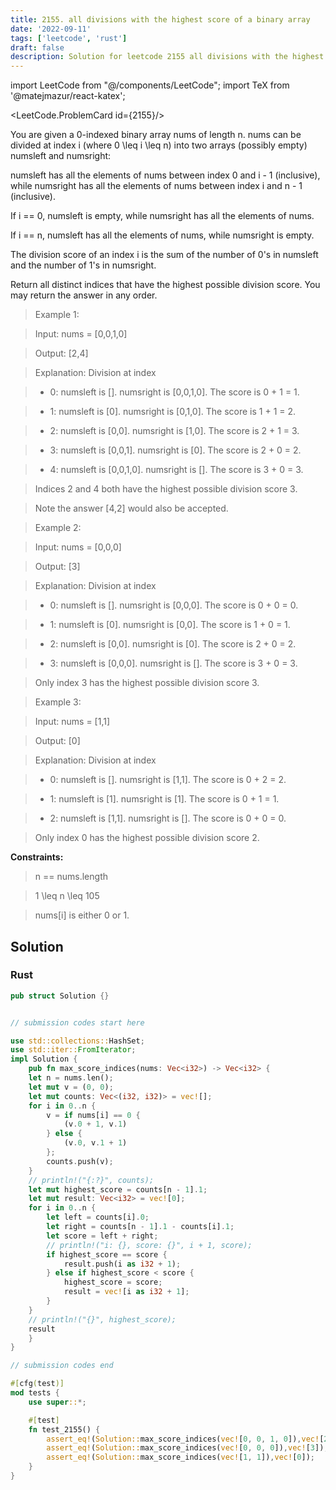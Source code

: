 ```yaml
---
title: 2155. all divisions with the highest score of a binary array
date: '2022-09-11'
tags: ['leetcode', 'rust']
draft: false
description: Solution for leetcode 2155 all divisions with the highest score of a binary array
---
```

import LeetCode from "@/components/LeetCode";
import TeX from '@matejmazur/react-katex';

<LeetCode.ProblemCard id={2155}/>

You are given a 0-indexed binary array nums of length n. nums can be divided at index i (where 0 <TeX>\leq</TeX> i <TeX>\leq</TeX> n) into two arrays (possibly empty) numsleft and numsright:



numsleft has all the elements of nums between index 0 and i - 1 (inclusive), while numsright has all the elements of nums between index i and n - 1 (inclusive).

If i <TeX>=</TeX><TeX>=</TeX> 0, numsleft is empty, while numsright has all the elements of nums.

If i <TeX>=</TeX><TeX>=</TeX> n, numsleft has all the elements of nums, while numsright is empty.

The division score of an index i is the sum of the number of 0's in numsleft and the number of 1's in numsright.



Return all distinct indices that have the highest possible division score. You may return the answer in any order.



 



 > Example 1:



 > Input: nums <TeX>=</TeX> [0,0,1,0]

 > Output: [2,4]

 > Explanation: Division at index

 > - 0: numsleft is []. numsright is [0,0,1,0]. The score is 0 + 1 <TeX>=</TeX> 1.

 > - 1: numsleft is [0]. numsright is [0,1,0]. The score is 1 + 1 <TeX>=</TeX> 2.

 > - 2: numsleft is [0,0]. numsright is [1,0]. The score is 2 + 1 <TeX>=</TeX> 3.

 > - 3: numsleft is [0,0,1]. numsright is [0]. The score is 2 + 0 <TeX>=</TeX> 2.

 > - 4: numsleft is [0,0,1,0]. numsright is []. The score is 3 + 0 <TeX>=</TeX> 3.

 > Indices 2 and 4 both have the highest possible division score 3.

 > Note the answer [4,2] would also be accepted.

 > Example 2:



 > Input: nums <TeX>=</TeX> [0,0,0]

 > Output: [3]

 > Explanation: Division at index

 > - 0: numsleft is []. numsright is [0,0,0]. The score is 0 + 0 <TeX>=</TeX> 0.

 > - 1: numsleft is [0]. numsright is [0,0]. The score is 1 + 0 <TeX>=</TeX> 1.

 > - 2: numsleft is [0,0]. numsright is [0]. The score is 2 + 0 <TeX>=</TeX> 2.

 > - 3: numsleft is [0,0,0]. numsright is []. The score is 3 + 0 <TeX>=</TeX> 3.

 > Only index 3 has the highest possible division score 3.

 > Example 3:



 > Input: nums <TeX>=</TeX> [1,1]

 > Output: [0]

 > Explanation: Division at index

 > - 0: numsleft is []. numsright is [1,1]. The score is 0 + 2 <TeX>=</TeX> 2.

 > - 1: numsleft is [1]. numsright is [1]. The score is 0 + 1 <TeX>=</TeX> 1.

 > - 2: numsleft is [1,1]. numsright is []. The score is 0 + 0 <TeX>=</TeX> 0.

 > Only index 0 has the highest possible division score 2.

 



**Constraints:**



 > n <TeX>=</TeX><TeX>=</TeX> nums.length

 > 1 <TeX>\leq</TeX> n <TeX>\leq</TeX> 105

 > nums[i] is either 0 or 1.


## Solution
### Rust
```rust
pub struct Solution {}


// submission codes start here

use std::collections::HashSet;
use std::iter::FromIterator;
impl Solution {
    pub fn max_score_indices(nums: Vec<i32>) -> Vec<i32> {
    let n = nums.len();
    let mut v = (0, 0);
    let mut counts: Vec<(i32, i32)> = vec![];
    for i in 0..n {
        v = if nums[i] == 0 {
            (v.0 + 1, v.1)
        } else {
            (v.0, v.1 + 1)
        };
        counts.push(v);
    }
    // println!("{:?}", counts);
    let mut highest_score = counts[n - 1].1;
    let mut result: Vec<i32> = vec![0];
    for i in 0..n {
        let left = counts[i].0;
        let right = counts[n - 1].1 - counts[i].1;
        let score = left + right;
        // println!("i: {}, score: {}", i + 1, score);
        if highest_score == score {
            result.push(i as i32 + 1);
        } else if highest_score < score {
            highest_score = score;
            result = vec![i as i32 + 1];
        }
    }
    // println!("{}", highest_score);
    result        
    }
}

// submission codes end

#[cfg(test)]
mod tests {
    use super::*;

    #[test]
    fn test_2155() {
        assert_eq!(Solution::max_score_indices(vec![0, 0, 1, 0]),vec![2, 4]);        
        assert_eq!(Solution::max_score_indices(vec![0, 0, 0]),vec![3]);        
        assert_eq!(Solution::max_score_indices(vec![1, 1]),vec![0]);        
    }
}
```
